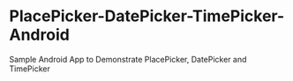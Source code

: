 # PlacePicker-DatePicker-TimePicker-Android
Sample Android App to Demonstrate PlacePicker, DatePicker and TimePicker
